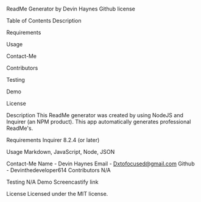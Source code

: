 ReadMe Generator
by Devin Haynes Github license

Table of Contents
Description

Requirements

Usage

Contact-Me

Contributors

Testing

Demo

License

Description
This ReadMe generator was created by using NodeJS and Inquirer (an NPM product). This app automatically generates professional ReadMe's.

Requirements
Inquirer 8.2.4 (or later)

Usage
Markdown, JavaScript, Node, JSON

Contact-Me
Name - Devin Haynes
Email - Dxtofocused@gmail.com
Github - Devinthedeveloper614
Contributors
N/A

Testing
N/A
Demo
Screencastify link

License
    Licensed under the MIT license.